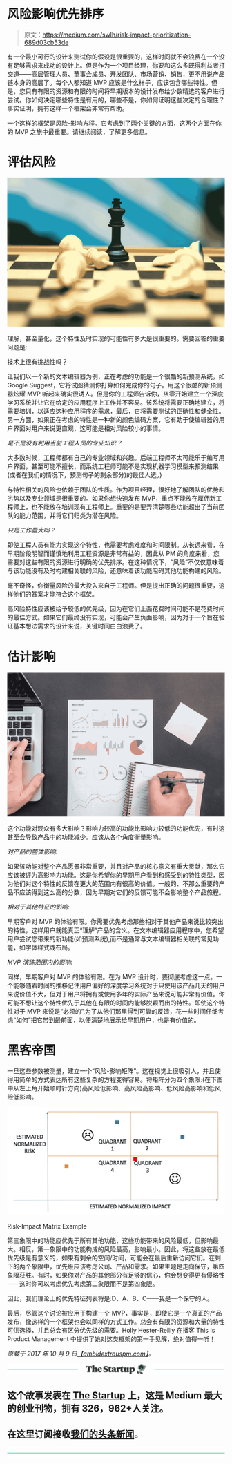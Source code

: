 # 风险影响优先排序

> 原文：<https://medium.com/swlh/risk-impact-prioritization-689d03cb53de>

有一个最小可行的设计来测试你的假设是很重要的，这样时间就不会浪费在一个没有足够需求来成功的设计上。但是作为一个项目经理，你要和这么多既得利益者打交道——高层管理人员、董事会成员、开发团队、市场营销、销售，更不用说产品链本身的高层了。每个人都知道 MVP 应该是什么样子，应该包含哪些特性。但是，您只有有限的资源和有限的时间将早期版本的设计发布给少数精选的客户进行尝试。你如何决定哪些特性是有用的，哪些不是，你如何证明这些决定的合理性？事实证明，拥有这样一个框架会非常有帮助。

一个这样的框架是风险-影响方程。它考虑到了两个关键的方面，这两个方面在你的 MVP 之旅中最重要。请继续阅读，了解更多信息。

# 评估风险

![](img/7c053dd473f2a7728fee3e394104fc7d.png)

理解，甚至量化，这个特性及时实现的可能性有多大是很重要的。需要回答的重要问题是:

技术上很有挑战性吗？

让我们以一个新的文本编辑器为例，正在考虑的功能是一个很酷的新预测系统，如 Google Suggest，它将试图猜测你打算如何完成你的句子。用这个很酷的新预测器炫耀 MVP 听起来确实很诱人。但是你的工程师告诉你，从零开始建立一个深度学习系统并让它在给定的应用程序上工作并不容易。该系统将需要正确地建立，将需要培训，以适应这种应用程序的需求，最后，它将需要测试的正确性和健全性。另一方面，如果正在考虑的特性是一种新的颜色编码方案，它有助于使编辑器的用户界面对用户来说更直观，这可能是相对风险较小的事情。

*是不是没有利用当前工程人员的专业知识？*

大多数时候，工程师都有自己的专业领域和兴趣。后端工程师不太可能乐于编写用户界面，甚至可能不擅长，而系统工程师可能不是实现机器学习模型来预测结果(或者在我们的情况下，预测句子的剩余部分)的最佳人选。)

与特性相关的风险也依赖于团队的性质。作为项目经理，很好地了解团队的优势和劣势以及专业领域是很重要的。如果你想快速发布 MVP，重点不能放在雇佣新工程师上，也不能放在培训现有工程师上。重要的是要弄清楚哪些功能超出了当前团队的能力范围，并将它们归类为潜在风险。

*只是工作量大吗？*

即使工程人员有能力实现这个特性，也需要考虑难度和时间限制。从长远来看，在早期阶段明智而谨慎地利用工程资源是非常有益的，因此从 PM 的角度来看，您需要对这些有限的资源进行明确的优先排序。在这种情况下，“风险”不仅仅意味着与该功能没有及时构建相关联的风险，还意味着该功能阻碍其他功能构建的风险。

毫不奇怪，你衡量风险的最大投入来自于工程师。但是提出正确的问题很重要，这样他们的答案才能符合这个框架。

高风险特性应该被给予较低的优先级，因为在它们上面花费时间可能不是花费时间的最佳方式。如果它们最终没有实现，可能会产生负面影响，因为对于一个旨在验证基本想法需求的设计来说，关键时间白白浪费了。

# 估计影响

![](img/c004293c8fa5110232fe168c695bbcf7.png)

这个功能对观众有多大影响？影响力较高的功能比影响力较低的功能优先，有时这甚至会导致产品中的功能减少。应该从各个角度衡量影响。

*对产品的整体影响:*

如果该功能对整个产品愿景非常重要，并且对产品的核心意义有重大贡献，那么它应该被评为高影响力功能。这是你希望你的早期用户看到和感受到的特性类型，因为他们对这个特性的反馈在更大的范围内有很高的价值。一般的、不那么重要的产品不应该得到这么高的分数，因为早期对它们的反馈可能不会影响整个产品旅程。

*相对于其他特征的影响:*

早期客户对 MVP 的体验有限。你需要优先考虑那些相对于其他产品来说比较突出的特性，这样用户就能真正“理解”产品的含义。在文本编辑器应用程序中，您希望用户尝试您带来的新功能(如预测系统),而不是通常与文本编辑器相关联的常见功能，如字体样式或布局。

*MVP 演练范围内的影响:*

同样，早期客户对 MVP 的体验有限。在为 MVP 设计时，要彻底考虑这一点。一个能够随着时间的推移记住用户偏好的深度学习系统对于只使用该产品几天的用户来说价值不大，但对于用户将拥有或使用多年的实际产品来说可能非常有价值。你可能不想让这个特性优先于其他在有限的时间内能够脱颖而出的特性。即使这个特性对于 MVP 来说是“必须的”,为了从他们那里得到可靠的反馈，花一些时间仔细考虑“如何”把它带到最前面，以便清楚地展示给早期用户，也是有价值的。

# 黑客帝国

一旦这些参数被测量，建立一个“风险-影响矩阵”。这在视觉上很吸引人，并且使得用简单的方式表达所有这些复杂的方程变得容易。将矩阵分为四个象限:(在下图中从左上角开始顺时针方向)高风险低影响、高风险高影响、低风险高影响和低风险低影响。

![](img/a57cbbb28dd6a4416874ed82c214d519.png)

Risk-Impact Matrix Example

第三象限中的功能应优先于所有其他功能，这些功能带来的风险最低，但影响最大。相反，第一象限中的功能构成的风险最高，影响最小。因此，将这些放在最低优先级是有意义的，如果有剩余的空间/时间，可能会在最后重新访问它们。在剩下的两个象限中，优先级应该考虑公司、产品和需求。如果主题是走向保守，第四象限获胜。有时，如果你对产品的其他部分有足够的信心，你会想变得更有侵略性——这时你可以考虑优先考虑第二象限而不是第四象限。

因此，我们理论上的优先特征列表将是:D、A、B、C——我是一个保守的人。

最后，尽管这个讨论被应用于构建一个 MVP，事实是，即使它是一个真正的产品发布，像这样的一个框架也会以同样的方式工作。总会有有限的资源和大量的特性可供选择，并且总会有区分优先级的需要。Holly Hester-Reilly 在播客 This Is Product Management 中提供了她对这类框架的第一手见解，绝对值得一听！

*原载于 2017 年 10 月 9 日*[*【ambidextrouspm.com】*](http://ambidextrouspm.com/risk-impact-prioritization/)*。*

[![](img/308a8d84fb9b2fab43d66c117fcc4bb4.png)](https://medium.com/swlh)

## 这个故事发表在 [The Startup](https://medium.com/swlh) 上，这是 Medium 最大的创业刊物，拥有 326，962+人关注。

## 在这里订阅接收[我们的头条新闻](http://growthsupply.com/the-startup-newsletter/)。

[![](img/b0164736ea17a63403e660de5dedf91a.png)](https://medium.com/swlh)